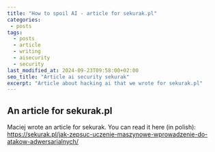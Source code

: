 ```yaml
---
title: "How to spoil AI - article for sekurak.pl"
categories:
 - posts
tags:
  - posts
  - article
  - writing
  - aisecurity
  - security
last_modified_at: 2024-09-23T09:58:00+02:00
seo_title: "Article ai security sekurak"
excerpt: "Article about hacking ai that we wrote for sekurak.pl"
---
```



##  An article for sekurak.pl 

Maciej wrote an article for sekurak.
You can read it here (in polish): https://sekurak.pl/jak-zepsuc-uczenie-maszynowe-wprowadzenie-do-atakow-adwersarialnych/

